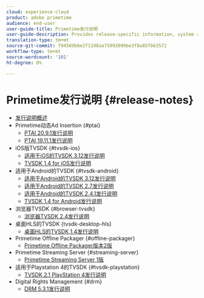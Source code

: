 ```yaml
---
cloud: experience-cloud
product: adobe primetime
audience: end-user
user-guide-title: Primetime发行说明
user-guide-description: Provides release-specific information, system requirements, limitations, fixed issues, and known issues.
translation-type: tm+mt
source-git-commit: f94569b6e2f12d8aa75993099be3f8a85fbb3572
workflow-type: tm+mt
source-wordcount: '101'
ht-degree: 0%

---
```



# Primetime发行说明 {#release-notes}

+ [发行说明概述](home.md)
+ Primetime动态Ad Insertion {#ptai}
   + [PTAI 20.9.1发行说明](ptai-20x-release-notes.md)
   + [PTAI 19.11.1发行说明](ptai-19x-release-notes.md)
+ iOS版TVSDK {#tvsdk-ios}
   + [适用于iOS的TVSDK 3.12发行说明](tvsdk-3x-ios.md)
   + [TVSDK 1.4 for iOS发行说明](tvsdk-1-4-ios.md)
+ 适用于Android的TVSDK {#tvsdk-android}
   + [适用于Android的TVSDK 3.12发行说明](tvsdk-3x-android.md)
   + [适用于Android的TVSDK 2.7发行说明](tvsdk-27-android.md)
   + [适用于Android的TVSDK 2.4.1发行说明](tvsdk-24-android.md)
   + [TVSDK 1.4 for Android发行说明](tvsdk-1-4-android.md)
+ 浏览器TVSDK {#browser-tvsdk}
   + [浏览器TVSDK 2.4发行说明](tvsdk-24-browser.md)
+ 桌面HLS的TVSDK {tvsdk-desktop-hls}
   + [桌面HLS的TVSDK 1.4发行说明](tvsdk-1-4-desktop-hls.md)
+ Primetime Offline Packager {#offline-packager}
   + [Primetime Offline Packager版本2版](offline-packager-2x-release-note.md)
+ Primetime Streaming Server {#streaming-server}
   + [Primetime Streaming Server 1版](primetime-streaming-server-1x.md)
+ 适用于Playstation 4的TVSDK {#tvsdk-playstation}
   + [TVSDK 2.1 PlayStation 4发行说明](tvsdk-21-ps4.md)
+ Digital Rights Management {#drm}
   + [DRM 5.3.1发行说明](drm-531-release-notes.md)
